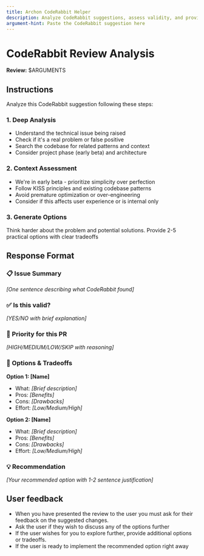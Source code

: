 ```yaml
---
title: Archon CodeRabbit Helper
description: Analyze CodeRabbit suggestions, assess validity, and provide actionable options with tradeoffs
argument-hint: Paste the CodeRabbit suggestion here
---
```


# CodeRabbit Review Analysis

**Review:** $ARGUMENTS

## Instructions

Analyze this CodeRabbit suggestion following these steps:

### 1. Deep Analysis

- Understand the technical issue being raised
- Check if it's a real problem or false positive
- Search the codebase for related patterns and context
- Consider project phase (early beta) and architecture

### 2. Context Assessment

- We're in early beta - prioritize simplicity over perfection
- Follow KISS principles and existing codebase patterns
- Avoid premature optimization or over-engineering
- Consider if this affects user experience or is internal only

### 3. Generate Options

Think harder about the problem and potential solutions.
Provide 2-5 practical options with clear tradeoffs

## Response Format

### 📋 Issue Summary

_[One sentence describing what CodeRabbit found]_

### ✅ Is this valid?

_[YES/NO with brief explanation]_

### 🎯 Priority for this PR

_[HIGH/MEDIUM/LOW/SKIP with reasoning]_

### 🔧 Options & Tradeoffs

**Option 1: [Name]**

- What: _[Brief description]_
- Pros: _[Benefits]_
- Cons: _[Drawbacks]_
- Effort: _[Low/Medium/High]_

**Option 2: [Name]**

- What: _[Brief description]_
- Pros: _[Benefits]_
- Cons: _[Drawbacks]_
- Effort: _[Low/Medium/High]_

### 💡 Recommendation

_[Your recommended option with 1-2 sentence justification]_

## User feedback

- When you have presented the review to the user you must ask for their feedback on the suggested changes.
- Ask the user if they wish to discuss any of the options further
- If the user wishes for you to explore further, provide additional options or tradeoffs.
- If the user is ready to implement the recommended option right away
